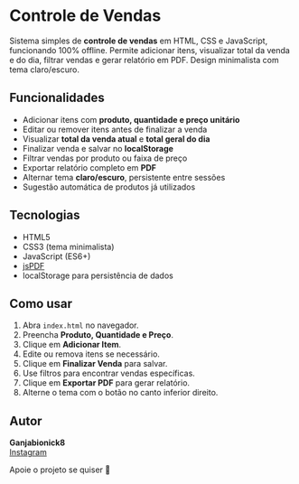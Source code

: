 # Controle de Vendas

Sistema simples de **controle de vendas** em HTML, CSS e JavaScript, funcionando 100% offline. Permite adicionar itens, visualizar total da venda e do dia, filtrar vendas e gerar relatório em PDF. Design minimalista com tema claro/escuro.

## Funcionalidades

- Adicionar itens com **produto, quantidade e preço unitário**
- Editar ou remover itens antes de finalizar a venda
- Visualizar **total da venda atual** e **total geral do dia**
- Finalizar venda e salvar no **localStorage**
- Filtrar vendas por produto ou faixa de preço
- Exportar relatório completo em **PDF**
- Alternar tema **claro/escuro**, persistente entre sessões
- Sugestão automática de produtos já utilizados

## Tecnologias

- HTML5
- CSS3 (tema minimalista)
- JavaScript (ES6+)
- [jsPDF](https://cdnjs.com/libraries/jspdf)
- localStorage para persistência de dados

## Como usar

1. Abra `index.html` no navegador.
2. Preencha **Produto, Quantidade e Preço**.
3. Clique em **Adicionar Item**.
4. Edite ou remova itens se necessário.
5. Clique em **Finalizar Venda** para salvar.
6. Use filtros para encontrar vendas específicas.
7. Clique em **Exportar PDF** para gerar relatório.
8. Alterne o tema com o botão no canto inferior direito.

## Autor

**Ganjabionick8**  
[Instagram](https://www.instagram.com/ganjabionick8/?next=%2F)  

Apoie o projeto se quiser 🙏
